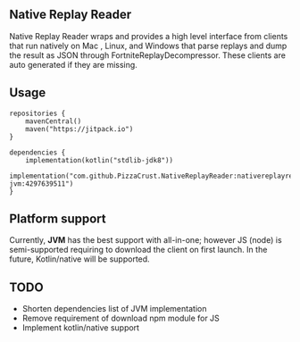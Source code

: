 ## Native Replay Reader
Native Replay Reader wraps and provides a high level interface from clients that run natively on Mac
, Linux, and Windows
 that parse replays and dump the result as JSON through FortniteReplayDecompressor. These clients
  are auto
  generated if they are
  missing.
## Usage
```
repositories {
    mavenCentral()
    maven("https://jitpack.io")
}

dependencies {
    implementation(kotlin("stdlib-jdk8"))
    implementation("com.github.PizzaCrust.NativeReplayReader:nativereplayreader-jvm:4297639511")
}
```
## Platform support
Currently, **JVM** has the best support with all-in-one; however JS (node) is semi-supported
 requiring
 to download the client on first launch. In the future, Kotlin/native will be supported.
 
## TODO
- Shorten dependencies list of JVM implementation
- Remove requirement of download npm module for JS
- Implement kotlin/native support
